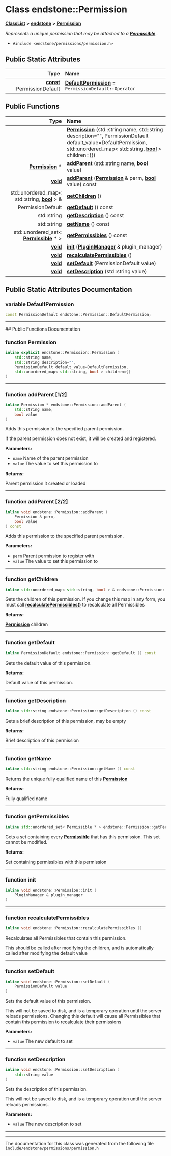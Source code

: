 

# Class endstone::Permission



[**ClassList**](annotated.md) **>** [**endstone**](namespaceendstone.md) **>** [**Permission**](classendstone_1_1Permission.md)



_Represents a unique permission that may be attached to a_ [_**Permissible**_](classendstone_1_1Permissible.md) _._

* `#include <endstone/permissions/permission.h>`























## Public Static Attributes

| Type | Name |
| ---: | :--- |
|  [**const**](classendstone_1_1Vector.md) PermissionDefault | [**DefaultPermission**](#variable-defaultpermission)   = `PermissionDefault::Operator`<br> |














## Public Functions

| Type | Name |
| ---: | :--- |
|   | [**Permission**](#function-permission) (std::string name, std::string description="", PermissionDefault default\_value=DefaultPermission, std::unordered\_map&lt; std::string, [**bool**](classendstone_1_1Vector.md) &gt; children={}) <br> |
|  [**Permission**](classendstone_1_1Permission.md) \* | [**addParent**](#function-addparent-12) (std::string name, [**bool**](classendstone_1_1Vector.md) value) <br> |
|  [**void**](classendstone_1_1Vector.md) | [**addParent**](#function-addparent-22) ([**Permission**](classendstone_1_1Permission.md) & perm, [**bool**](classendstone_1_1Vector.md) value) const<br> |
|  std::unordered\_map&lt; std::string, [**bool**](classendstone_1_1Vector.md) &gt; & | [**getChildren**](#function-getchildren) () <br> |
|  PermissionDefault | [**getDefault**](#function-getdefault) () const<br> |
|  std::string | [**getDescription**](#function-getdescription) () const<br> |
|  std::string | [**getName**](#function-getname) () const<br> |
|  std::unordered\_set&lt; [**Permissible**](classendstone_1_1Permissible.md) \* &gt; | [**getPermissibles**](#function-getpermissibles) () const<br> |
|  [**void**](classendstone_1_1Vector.md) | [**init**](#function-init) ([**PluginManager**](classendstone_1_1PluginManager.md) & plugin\_manager) <br> |
|  [**void**](classendstone_1_1Vector.md) | [**recalculatePermissibles**](#function-recalculatepermissibles) () <br> |
|  [**void**](classendstone_1_1Vector.md) | [**setDefault**](#function-setdefault) (PermissionDefault value) <br> |
|  [**void**](classendstone_1_1Vector.md) | [**setDescription**](#function-setdescription) (std::string value) <br> |




























## Public Static Attributes Documentation




### variable DefaultPermission 

```C++
const PermissionDefault endstone::Permission::DefaultPermission;
```




<hr>
## Public Functions Documentation




### function Permission 

```C++
inline explicit endstone::Permission::Permission (
    std::string name,
    std::string description="",
    PermissionDefault default_value=DefaultPermission,
    std::unordered_map< std::string, bool > children={}
) 
```




<hr>



### function addParent [1/2]

```C++
inline Permission * endstone::Permission::addParent (
    std::string name,
    bool value
) 
```



Adds this permission to the specified parent permission.


If the parent permission does not exist, it will be created and registered.




**Parameters:**


* `name` Name of the parent permission 
* `value` The value to set this permission to 



**Returns:**

Parent permission it created or loaded 





        

<hr>



### function addParent [2/2]

```C++
inline void endstone::Permission::addParent (
    Permission & perm,
    bool value
) const
```



Adds this permission to the specified parent permission.




**Parameters:**


* `perm` Parent permission to register with 
* `value` The value to set this permission to 




        

<hr>



### function getChildren 

```C++
inline std::unordered_map< std::string, bool > & endstone::Permission::getChildren () 
```



Gets the children of this permission. If you change this map in any form, you must call [**recalculatePermissibles()**](classendstone_1_1Permission.md#function-recalculatepermissibles) to recalculate all Permissibles




**Returns:**

[**Permission**](classendstone_1_1Permission.md) children 





        

<hr>



### function getDefault 

```C++
inline PermissionDefault endstone::Permission::getDefault () const
```



Gets the default value of this permission.




**Returns:**

Default value of this permission. 





        

<hr>



### function getDescription 

```C++
inline std::string endstone::Permission::getDescription () const
```



Gets a brief description of this permission, may be empty




**Returns:**

Brief description of this permission 





        

<hr>



### function getName 

```C++
inline std::string endstone::Permission::getName () const
```



Returns the unique fully qualified name of this [**Permission**](classendstone_1_1Permission.md)




**Returns:**

Fully qualified name 





        

<hr>



### function getPermissibles 

```C++
inline std::unordered_set< Permissible * > endstone::Permission::getPermissibles () const
```



Gets a set containing every [**Permissible**](classendstone_1_1Permissible.md) that has this permission. This set cannot be modified.




**Returns:**

Set containing permissibles with this permission 





        

<hr>



### function init 

```C++
inline void endstone::Permission::init (
    PluginManager & plugin_manager
) 
```




<hr>



### function recalculatePermissibles 

```C++
inline void endstone::Permission::recalculatePermissibles () 
```



Recalculates all Permissibles that contain this permission.


This should be called after modifying the children, and is automatically called after modifying the default value 


        

<hr>



### function setDefault 

```C++
inline void endstone::Permission::setDefault (
    PermissionDefault value
) 
```



Sets the default value of this permission.


This will not be saved to disk, and is a temporary operation until the server reloads permissions. Changing this default will cause all Permissibles that contain this permission to recalculate their permissions




**Parameters:**


* `value` The new default to set 




        

<hr>



### function setDescription 

```C++
inline void endstone::Permission::setDescription (
    std::string value
) 
```



Sets the description of this permission.


This will not be saved to disk, and is a temporary operation until the server reloads permissions.




**Parameters:**


* `value` The new description to set 




        

<hr>

------------------------------
The documentation for this class was generated from the following file `include/endstone/permissions/permission.h`

